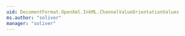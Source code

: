 ```yaml
---
uid: DocumentFormat.OpenXml.InkML.ChannelValueOrientationValues
ms.author: "soliver"
manager: "soliver"
---
```

